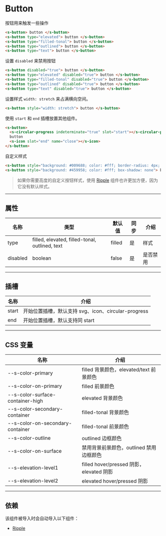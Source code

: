 # Button

按钮用来触发一些操作

```html preview
<s-button> button </s-button>
<s-button type="elevated"> button </s-button>
<s-button type="filled-tonal"> button </s-button>
<s-button type="outlined"> button </s-button>
<s-button type="text"> button </s-button>
```

设置 `disabled` 来禁用按钮

```html preview
<s-button disabled="true"> button </s-button>
<s-button type="elevated" disabled="true"> button </s-button>
<s-button type="filled-tonal" disabled="true"> button </s-button>
<s-button type="outlined" disabled="true"> button </s-button>
<s-button type="text" disabled="true"> button </s-button>
```

设置样式 `width: stretch` 来占满横向空间。

```html preview
<s-button style="width: stretch"> button </s-button>
```

使用 `start` 和 `end` 插槽放置其他组件。

```html preview
<s-button>
  <s-circular-progress indeterminate="true" slot="start"></s-circular-progress>
  button
  <s-icon slot="end" name="close"></s-icon>
</s-button>
```

自定义样式

```html preview
<s-button style="background: #009688; color: #fff; border-radius: 4px; padding: 0 16px"> button </s-button>
<s-button style="background: #459958; color: #fff; box-shadow: none"> button </s-button>
```

> 如果你需要高度的自定义按钮样式，使用 [Ripple](/component/ripple) 组件也许更加方便，因为它没有默认样式。

---

## 属性

| 名称     | 类型                                            | 默认值 | 同步 | 介绍    |
| -------- | ---------------------------------------------- | ------ | --- | ------- |
| type     | filled, elevated, filled-tonal, outlined, text | filled | 是  | 样式     |
| disabled | boolean                                        | false  | 是  | 是否禁用 |

---

## 插槽

| 名称   | 介绍                                              |
| ------ | ------------------------------------------------- |
| start  | 开始位置插槽，默认支持 svg、icon、circular-progress |
| end    | 开始位置插槽，默认支持同 start                      |

---

## CSS 变量

| 名称                             | 介绍                                     |
| -------------------------------- | --------------------------------------- |
| --s-color-primary                | filled 背景颜色，elevated/text 前景颜色   |
| --s-color-on-primary             | filled 前景颜色                          |
| --s-color-surface-container-high | elevated 背景颜色                        |
| --s-color-secondary-container    | filled-tonal 背景颜色                    |
| --s-color-on-secondary-container | filled-tonal 前景颜色                    |
| --s-color-outline                | outlined 边框颜色                        |
| --s-color-on-surface             | 禁用背景前景颜色，outlined 禁用边框颜色    |
| --s-elevation-level1             | filled hover/pressed 阴影，elevated 阴影 |
| --s-elevation-level2             | elevated hover/pressed 阴影             |

---

## 依赖

该组件被导入时会自动导入以下组件：

- [Ripple](./ripple)